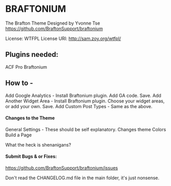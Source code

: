 # BRAFTONIUM
The Brafton Theme
Designed by Yvonne Tse
https://github.com/BraftonSupport/braftonium

License: WTFPL
License URI: http://sam.zoy.org/wtfpl/

## Plugins needed:
ACF Pro
Braftonium

## How to -

Add Google Analytics - Install Braftonium plugin. Add GA code. Save.
Add Another Widget Area - Install Braftonium plugin. Choose your widget areas, or add your own. Save.
Add Custom Post Types - Same as the above.

#### Changes to the Theme
General Settings - These should be self explanatory. 
Changes theme Colors
Build a Page

What the heck is shenanigans?

#### Submit Bugs & or Fixes:
https://github.com/BraftonSupport/braftonium/issues

Don't read the CHANGELOG.md file in the main folder, it's just nonsense.